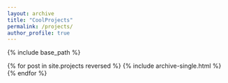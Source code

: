 ```yaml
---
layout: archive
title: "CoolProjects"
permalink: /projects/
author_profile: true
---
```


{% include base_path %}

{% for post in site.projects reversed %}
  {% include archive-single.html %}
{% endfor %}